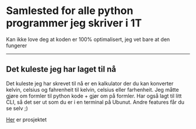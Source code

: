 # Samlested for alle python programmer jeg skriver i 1T

Kan ikke love deg at koden er 100% optimalisert, jeg vet bare at den fungerer

-----

## Det kuleste jeg har laget til nå

Det kuleste jeg har skrevet til nå er en kalkulator der du kan konverter kelvin, celsius og fahrenheit til kelvin, celsius eller farhenheit. Jeg måtte gjøre om formler til python kode + gjør om på formler. Har også lagt til litt CLI, så det ser ut som du er i en terminal på Ubunut. Andre features får du se selv ;)

[Her](https://github.com/DanielBoye/python-matte/blob/main/formler/varmekalkulator.py) er prosjektet

